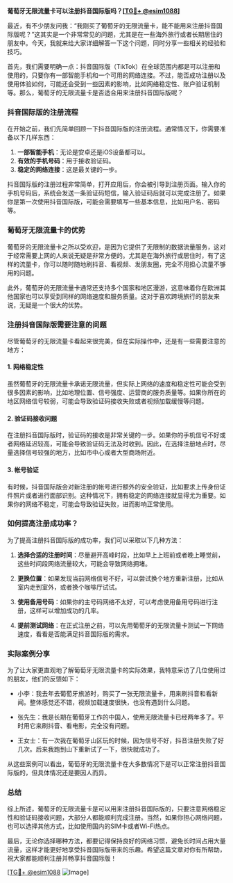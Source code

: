 **葡萄牙无限流量卡可以注册抖音国际版吗？[[TG💪+ @esim1088](https://t.me/s/esim1088)]**

最近，有不少朋友问我：“我刚买了葡萄牙的无限流量卡，能不能用来注册抖音国际版呢？”这其实是一个非常常见的问题，尤其是在一些海外旅行或者长期居住的朋友中。今天，我就来给大家详细解答一下这个问题，同时分享一些相关的经验和技巧。

首先，我们需要明确一点：抖音国际版（TikTok）在全球范围内都是可以注册和使用的，只要你有一部智能手机和一个可用的网络连接。不过，能否成功注册以及使用体验如何，可能还会受到一些因素的影响，比如网络稳定性、账户验证机制等。那么，葡萄牙的无限流量卡是否适合用来注册抖音国际版呢？

### 抖音国际版的注册流程

在开始之前，我们先简单回顾一下抖音国际版的注册流程。通常情况下，你需要准备以下几样东西：

1. **一部智能手机**：无论是安卓还是iOS设备都可以。
2. **有效的手机号码**：用于接收验证码。
3. **稳定的网络连接**：这是最关键的一步。

抖音国际版的注册过程非常简单，打开应用后，你会被引导到注册页面。输入你的手机号码后，系统会发送一条验证码短信，输入验证码后就可以完成注册了。如果你是第一次使用抖音国际版，可能会需要填写一些基本信息，比如用户名、密码等。

### 葡萄牙无限流量卡的优势

葡萄牙的无限流量卡之所以受欢迎，是因为它提供了无限制的数据流量服务，这对于经常需要上网的人来说无疑是非常方便的。尤其是在海外旅行或居住时，有了这样的流量卡，你可以随时随地刷抖音、看视频、发朋友圈，完全不用担心流量不够用的问题。

此外，葡萄牙的无限流量卡通常还支持多个国家和地区漫游，这意味着你在欧洲其他国家也可以享受到同样的网络速度和服务质量。这对于喜欢跨境旅行的朋友来说，无疑是一个很大的优势。

### 注册抖音国际版需要注意的问题

尽管葡萄牙的无限流量卡看起来很完美，但在实际操作中，还是有一些需要注意的地方：

#### 1. 网络稳定性

虽然葡萄牙的无限流量卡承诺无限流量，但实际上网络的速度和稳定性可能会受到很多因素的影响，比如地理位置、信号强度、运营商的服务质量等。如果你所在的地区网络信号较弱，可能会导致验证码接收失败或者视频加载缓慢等问题。

#### 2. 验证码接收问题

在注册抖音国际版时，验证码的接收是非常关键的一步。如果你的手机信号不好或者网络延迟较高，可能会导致验证码无法及时收到。因此，在选择注册地点时，尽量选择信号较强的地方，比如市中心或者大型商场附近。

#### 3. 帐号验证

有时候，抖音国际版会对新注册的帐号进行额外的安全验证，比如要求上传身份证件照片或者进行面部识别。这种情况下，拥有稳定的网络连接就显得尤为重要。如果你的网络不稳定，可能会导致验证失败，进而影响正常使用。

### 如何提高注册成功率？

为了提高注册抖音国际版的成功率，我们可以采取以下几种方法：

1. **选择合适的注册时间**：尽量避开高峰时段，比如早上上班前或者晚上睡觉前，这些时间段网络流量较大，可能会导致网络拥堵。
   
2. **更换位置**：如果发现当前网络信号不好，可以尝试换个地方重新注册，比如从室内走到室外，或者换个咖啡厅试试。

3. **使用备用号码**：如果你的主号码网络不太好，可以考虑使用备用号码进行注册，这样可以增加成功的几率。

4. **提前测试网络**：在正式注册之前，可以先用葡萄牙的无限流量卡测试一下网络速度，看看是否能满足抖音国际版的需求。

### 实际案例分享

为了让大家更直观地了解葡萄牙无限流量卡的实际效果，我特意采访了几位使用过的朋友，他们的反馈如下：

- 小李：我去年去葡萄牙旅游时，购买了一张无限流量卡，用来刷抖音和看新闻。整体感觉还不错，视频加载速度很快，也没有遇到什么问题。
  
- 张先生：我是长期在葡萄牙工作的中国人，使用无限流量卡已经两年多了。平时用它来刷抖音、看电影，完全没有问题。

- 王女士：有一次我在葡萄牙山区玩的时候，因为信号不好，抖音注册失败了好几次。后来我跑到山下重新试了一下，很快就成功了。

从这些案例可以看出，葡萄牙的无限流量卡在大多数情况下是可以正常注册抖音国际版的，但具体情况还是要因人而异。

### 总结

综上所述，葡萄牙的无限流量卡是可以用来注册抖音国际版的，只要注意网络稳定性和验证码接收问题，大部分人都能顺利完成注册。当然，如果你担心网络问题，也可以选择其他方式，比如使用国内的SIM卡或者Wi-Fi热点。

最后，无论你选择哪种方法，都要记得保持良好的网络习惯，避免长时间占用大量流量，这样才能更好地享受抖音国际版带来的乐趣。希望这篇文章对你有所帮助，祝大家都能顺利注册并畅享抖音国际版！

[[TG💪+ @esim1088](https://t.me/s/esim1088) ![Image](https://i.postimg.cc/4NQfJmqS/Snipaste-2025-05-13-00-14-12.png)]